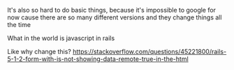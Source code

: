 It's also so hard to do basic things, because it's impossible to google for now cause there are so many different versions and they change things all the time

What in the world is javascript in rails

Like why change this? https://stackoverflow.com/questions/45221800/rails-5-1-2-form-with-is-not-showing-data-remote-true-in-the-html